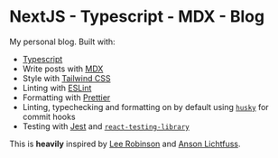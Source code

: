 # NextJS - Typescript - MDX - Blog

My personal blog.
Built with:

-   [Typescript](https://www.typescriptlang.org/)
-   Write posts with [MDX](https://mdxjs.com/)
-   Style with [Tailwind CSS](https://tailwindcss.com/)
-   Linting with [ESLint](https://eslint.org/)
-   Formatting with [Prettier](https://prettier.io/)
-   Linting, typechecking and formatting on by default using [`husky`](https://github.com/typicode/husky) for commit hooks
-   Testing with [Jest](https://jestjs.io/) and [`react-testing-library`](https://testing-library.com/docs/react-testing-library/intro)

This is **heavily** inspired by [Lee Robinson](https://github.com/leerob/leerob.io) and [Anson Lichtfuss](https://github.com/ansonlichtfuss/website).
